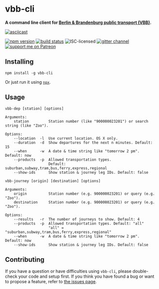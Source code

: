 # vbb-cli

**A command line client for [Berlin & Brandenburg public transport (VBB)](https://en.wikipedia.org/wiki/Verkehrsverbund_Berlin-Brandenburg).**

[![asciicast](https://asciinema.org/a/42117.png)](https://asciinema.org/a/42117)

[![npm version](https://img.shields.io/npm/v/vbb-cli.svg)](https://www.npmjs.com/package/vbb-cli)
[![build status](https://img.shields.io/travis/derhuerst/vbb-cli.svg)](https://travis-ci.org/derhuerst/vbb-cli)
![ISC-licensed](https://img.shields.io/github/license/derhuerst/vbb-cli.svg)
[![gitter channel](https://badges.gitter.im/derhuerst/vbb-rest.svg)](https://gitter.im/derhuerst/vbb-rest)
[![support me on Patreon](https://img.shields.io/badge/support%20me-on%20patreon-fa7664.svg)](https://patreon.com/derhuerst)


## Installing

```shell
npm install -g vbb-cli
```

Or just run it using [`npx`](https://npmjs.com/npx).


## Usage

```
vbb-dep [station] [options]

Arguments:
    station         Station number (like "900000023201") or search string (like "Zoo").

Options:
    --location  -l  Use current location. OS X only.
    --duration  -d  Show departures for the next n minutes. Default: 15
    --when      -w  A date & time string like "tomorrow 2 pm". Default: now
    --products  -p  Allowed transportation types.
                    Default: suburban,subway,tram,bus,ferry,express,regional
    --show-ids      Show station & journey leg IDs. Default: false
```

```
vbb-journey [origin] [destination] [options]

Arguments:
    origin          Station number (e.g. 900000023201) or query (e.g. "Zoo").
    destination     Station number (e.g. 900000023201) or query (e.g. "Zoo").

Options:
    --results   -r  The number of journeys to show. Default: 4
    --products  -p  Allowed transportation types. Default: "all"
                    "all" = "suburban,subway,tram,bus,ferry,express,regional"
    --when      -w  A date & time string like "tomorrow 2 pm". Default: now
    --show-ids      Show station & journey leg IDs. Default: false
```


## Contributing

If you have a question or have difficulties using `vbb-cli`, please double-check your code and setup first. If you think you have found a bug or want to propose a feature, refer to [the issues page](https://github.com/derhuerst/vbb-cli/issues).

